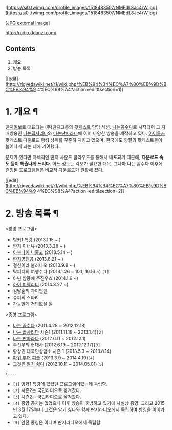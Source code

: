![https://si0.twimg.com/profile_images/1518483507/NMEdL8Jc4rW.jpg](https://si0
.twimg.com/profile_images/1518483507/NMEdL8Jc4rW.jpg)

[[JPG external
image]](https://si0.twimg.com/profile_images/1518483507/NMEdL8Jc4rW.jpg)

<http://radio.ddanzi.com/>

## Contents

    

1. 개요 
2. 방송 목록 

[[edit](http://rigvedawiki.net/r1/wiki.php/%EB%94%B4%EC%A7%80%EB%9D%BC%EB%94%9
4%EC%98%A4?action=edit&section=1)]

# 1. 개요 ¶

[딴지일보](%EB%94%B4%EC%A7%80%EC%9D%BC%EB%B3%B4.md)로 대표되는 (주)딴지그룹의
[팟캐스트](%ED%8C%9F%EC%BA%90%EC%8A%A4%ED%8A%B8.md) 담당 섹션. [나는꼼수다](%EB%82%98%EB%8A%94%20%EA%BC%BC%EC%88%98%EB%8B%A4.md)로 시작되어 그 자매방송인 [나는꼽사리다](%EB%82%98%EB%8A%94%20%EA%BC%BD%EC%82%AC%EB%A6%AC%EB%8B%A4.md)와 [나는딴따라다](%EB%82%98%EB%8A%94%20%EB%94%B4%EB%94%B0%EB%9D%BC%EB%8B%A4.md)에 이어 다양한
방송을 제작하고 있다. [아이튠즈](%EC%95%84%EC%9D%B4%ED%8A%A0%EC%A6%88.md) 팟캐스트 다운로드 랭킹
상위를 꾸준히 지키고 있으며, 한국에도 양질의 팟캐스트들이 늘어나게 되는 데에 기여했다.

  

문제가 있다면 자체적인 딴지 사운드 클라우드를 통해서 배포되기 때문에, **다운로드 속도 등이 특출나게 느리다**. 어느 정도는 각오가
필요한 대목. 그나마 나는 꼼수다 이후에 런칭된 프로그램들은 비교적 다운로드가 원활해 졌다.

[[edit](http://rigvedawiki.net/r1/wiki.php/%EB%94%B4%EC%A7%80%EB%9D%BC%EB%94%9
4%EC%98%A4?action=edit&section=2)]

# 2. 방송 목록 ¶

<방영 프로그램>  

  * 벙커1 특강 (2013.1.15 ~ )
  * 딴지 이너뷰 (2013.3.28 ~ )
  * [아부나이 니홍고](%EC%95%84%EB%B6%80%EB%82%98%EC%9D%B4%20%EB%8B%88%ED%99%8D%EA%B3%A0.md) (2013.5.14 ~ )
  * [딴지영진공](%EB%94%B4%EC%A7%80%EC%98%81%EC%A7%84%EA%B3%B5.md) (2013.8.21 ~ )
  * 걸신이라 불러다오 (2013.9.9 ~ )
  * 탁피디의 여행수다 (2013.1.26 ~ 10.1, 10.16 ~) `[1]`
  * 아닌 밤중에 주진우쇼 (2014.1.9 ~)
  * [하이 피델리티](%ED%95%98%EC%9D%B4%20%ED%94%BC%EB%8D%B8%EB%A6%AC%ED%8B%B0.md) (2014.3.27 ~)
  * 김남훈의 과이언맨
  * 슈퍼의 스타K
  * 가능한게 거의없을 껄  

<종영 프로그램>  

  * [나는 꼼수다](%EB%82%98%EB%8A%94%20%EA%BC%BC%EC%88%98%EB%8B%A4.md) (2011.4.28 ~ 2012.12.18)
  * [나는 꼽사리다](%EB%82%98%EB%8A%94%20%EA%BC%BD%EC%82%AC%EB%A6%AC%EB%8B%A4.md) 시즌1 (2011.11.19 ~ 2013.1.4)`[2]`
  * [나는 딴따라다](%EB%82%98%EB%8A%94%20%EB%94%B4%EB%94%B0%EB%9D%BC%EB%8B%A4.md) (2012.6.11 ~ 2012.12.1)
  * 주진우의 현대사 (2012.6.19 ~ 2012.12.17)`[3]`
  * 황상민 대국민상담소 시즌 1 (2013.5.3 ~ 2013.8.14)
  * [파워 투더 피플](%ED%8C%8C%EC%9B%8C%20%ED%88%AC%EB%8D%94%20%ED%94%BC%ED%94%8C.md) (2013.3.9 ~ 2014.4.10)`[4]`
  * [그것은 알기 싫다](%EA%B7%B8%EA%B2%83%EC%9D%80%20%EC%95%8C%EA%B8%B0%20%EC%8B%AB%EB%8B%A4.md) (2012.10.11 ~ 2014.05.01)`[5]`

`\----`

  * `[1]` 벙커1 특강에 있었던 프로그램이었는데 독립함.
  * `[2]` 시즌2는 국민라디오로 옮겨갔다.
  * `[3]` 시즌2는 국민라디오로 옮겨갔다.
  * `[4]` 종영 공지는 없었으나 이후 방송이 휴방하고 있기에 사실상 종영. 그리고 2015년 3월 17일부터 그것은 알기 싫다와 함께 딴지라디오에서 독립하여 방영을 이어가고 있다.
  * `[5]` 완전 종영은 아니며 딴지라디오에서 독립함.

